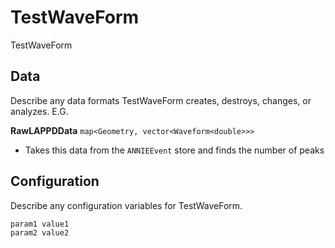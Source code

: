 # TestWaveForm

TestWaveForm

## Data

Describe any data formats TestWaveForm creates, destroys, changes, or analyzes. E.G.

**RawLAPPDData** `map<Geometry, vector<Waveform<double>>>`
* Takes this data from the `ANNIEEvent` store and finds the number of peaks


## Configuration

Describe any configuration variables for TestWaveForm.

```
param1 value1
param2 value2
```
